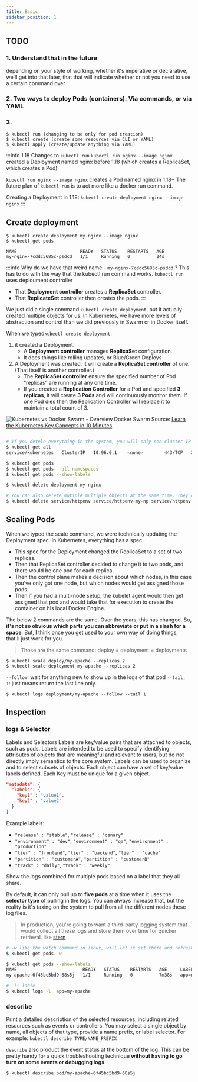 ```yaml
---
title: Basic
sidebar_position: 1
---
```


## TODO

### 1. Understand that in the future
depending on your style of working, whether it's imperative or declarative, we'll get into that later, that that will indicate whether or not you need to use a certain command over

### 2. Two ways to deploy Pods (containers): Via commands, or via YAML

### 3. 
```
$ kubectl run (changing to be only for pod creation)
$ kubectl create (create some resources via CLI or YAML) 
$ kubectl apply (create/update anything via YAML)
```
:::info 1.18 Changes to `kubectl run`
`kubectl run nginx --image nginx` created a Deployment named nginx before 1.18 (which creates a ReplicaSet, which creates a Pod)

`kubectl run nginx --image nginx` creates a Pod named nginx in 1.18+
The future plan of `kubectl run` is to act more like a docker run command.

Creating a Deployment in 1.18: `kubectl create deployment nginx --image nginx`
:::

## Create deployment
```
$ kubectl create deployment my-nginx --image nginx
$ kubectl get pods

NAME                        READY   STATUS    RESTARTS   AGE
my-nginx-7cddc5685c-psdcd   1/1     Running   0          24s
```
:::info Why do we have that weird name - `my-nginx-7cddc5685c-psdcd` ?
This has to do with the way that the kubectl run command works. `kubectl run` uses deploument controller
- That **Deployment controller** creates a **ReplicaSet** controller.
- That **ReplicateSet** controller then creates the pods.
:::

We just did a single command `kubectl create deployment`, but it actually created multiple objects for us. In Kubernetes, we have more levels of abstraction and control than we did previously in Swarm or in Docker itself. 

When we typed`kubectl create deployment`:

1. it created a Deployment. 
    - A **Deployment controller** manages **ReplicaSet** configuration. 
    - It does things like rolling updates, or Blue/Green Deploys 
2. A Deployment was created, it will create a **ReplicaSet controller** of one. (That itself is another controller.) 
    - The **ReplicaSet controller** ensure the specified number of Pod “replicas” are running at any one time.
    -  If you created a **Replication Controller** for a Pod and specified **3 replicas**, it will create **3 Pods** and will continuously monitor them. If one Pod dies then the Replication Controller will replace it to maintain a total count of 3. 

![Kubernetes vs Docker Swarm - Overview Docker Swarm](/img/web-development/kubernetes/kubernetes_replication_controller.gif)
Source: [Learn the Kubernetes Key Concepts in 10 Minutes](https://omerio.com/2015/12/18/learn-the-kubernetes-key-concepts-in-10-minutes/)

```bash

# If you detele everything in the system, you will only see cluster IP there, which is the Kubernetes server itself.
$ kubectl get all 
service/kubernetes   ClusterIP   10.96.0.1    <none>        443/TCP   35m

$ kubectl get pods
$ kubectl get pods --all-namespaces
$ kubectl get pods --show-labels

$ kubectl delete deployment my-nginx

# You can also delete mutiple multiple objects at the same time. They don't have to be related objects.
$ kubectl delete service/httpenv service/httpenv-my-np service/httpenv-my-lb deployment/httpenv
```









## Scaling Pods

When we typed the scale command, we were technically updating the Deployment spec. In Kubernetes, everything has a spec. 
- This spec for the Deployment changed the ReplicaSet to a set of two replicas. 
- Then that ReplicaSet controller decided to change it to two pods, and there would be one pod for each replica. 
- Then the control plane makes a decision about which nodes, in this case you've only got one node, but which nodes would get assigned those pods. 
- Then if you had a multi-node setup, the kubelet agent would then get assigned that pod and would take that for execution to create the container on his local Docker Engine. 


The below 2 commands are the same. Over the years, this has changed. So, **it's not so obvious which parts you can abbreviate or put in a slash for a space**. But, I think once you get used to your own way of doing things, that'll just work for you.
> Those are the same command: deploy = deployment = deployments

```
$ kubectl scale deploy/my-apache --replicas 2
$ kubectl scale deployment my-apache --replicas 2
```




`--follow`: wait for anything new to show up in the logs of that pod
`--tail, 1`: just means return the last line only.
```
$ kubectl logs deployment/my-apache --follow --tail 1
```






## Inspection

### logs & Selector

Labels and Selectors
Labels are key/value pairs that are attached to objects, such as pods. Labels are intended to be used to specify identifying attributes of objects that are meaningful and relevant to users, but do not directly imply semantics to the core system. Labels can be used to organize and to select subsets of objects. Each object can have a set of key/value labels defined. Each Key must be unique for a given object.

```json
"metadata": {
  "labels": {
    "key1" : "value1",
    "key2" : "value2"
  }
}
```

Example labels:
- `"release" : "stable"`, `"release" : "canary"`
- `"environment" : "dev"`, `"environment" : "qa"`, `"environment" : "production"`
- `"tier" : "frontend"`, `"tier" : "backend"`, `"tier" : "cache"`
- `"partition" : "customerA"`, `"partition" : "customerB"`
- `"track" : "daily"`, `"track" : "weekly"`

Show the logs combined for multiple pods based on a label that they all share.

By default, it can only pull up to **five pods** at a time when it uses the **selector type** of pulling in the logs. You can always increase that, but the reality is it's taxing on the system to pull from all the different nodes these log files. 

> In production, you're going to want a third-party logging system that would collect all these logs and store them over time for quicker retrieval. like [stern](https://github.com/wercker/stern) 

```bash
# -w like the watch command in linux, will let it sit there and refresh every few seconds.
$ kubectl get pods -w

$ kubectl get pods --show-labels   
NAME                         READY   STATUS    RESTARTS   AGE     LABELS
my-apache-6f45bc5bd9-68s5j   1/1     Running   0          7m38s   app=my-apache,pod-template-hash=6f45bc5bd9

# -l: lable
$ kubectl logs -l  app=my-apache
```



### describe

Print a detailed description of the selected resources, including related resources such as events or controllers. You may select a single object by name, all objects of that type, provide a name prefix, or label selector. For example: `kubectl describe TYPE/NAME_PREFIX`

`describe` also product the event status at the bottom of the log. This can be pretty handy for a quick troubleshooting technique **without having to go turn on some events or debugging logs**.

```bash
$ kubectl describe pod/my-apache-6f45bc5bd9-68s5j
```







